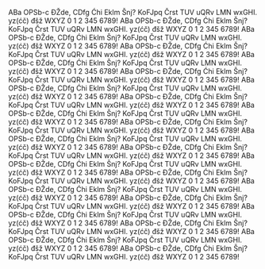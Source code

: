 ABa OPSb-c ĐŽde, CDfg Ćhi Eklm Šnj? KoFJpq Črst TUV uQRv LMN wxGHI. yz(ćč) đšž WXYZ  0
1 2 345 6789! ABa OPSb-c ĐŽde, CDfg Ćhi Eklm Šnj? KoFJpq Črst TUV uQRv LMN wxGHI.
yz(ćč) đšž WXYZ  0 1 2 345 6789! ABa OPSb-c ĐŽde, CDfg Ćhi Eklm Šnj? KoFJpq Črst TUV
uQRv LMN wxGHI. yz(ćč) đšž WXYZ  0 1 2 345 6789! ABa OPSb-c ĐŽde, CDfg Ćhi Eklm Šnj?
KoFJpq Črst TUV uQRv LMN wxGHI. yz(ćč) đšž WXYZ  0 1 2 345 6789!
ABa OPSb-c ĐŽde, CDfg Ćhi Eklm Šnj? KoFJpq Črst TUV uQRv LMN wxGHI. yz(ćč) đšž WXYZ  0
1 2 345 6789! ABa OPSb-c ĐŽde, CDfg Ćhi Eklm Šnj? KoFJpq Črst TUV uQRv LMN wxGHI.
yz(ćč) đšž WXYZ  0 1 2 345 6789! ABa OPSb-c ĐŽde, CDfg Ćhi Eklm Šnj? KoFJpq Črst TUV
uQRv LMN wxGHI. yz(ćč) đšž WXYZ  0 1 2 345 6789! ABa OPSb-c ĐŽde, CDfg Ćhi Eklm Šnj?
KoFJpq Črst TUV uQRv LMN wxGHI. yz(ćč) đšž WXYZ  0 1 2 345 6789!
ABa OPSb-c ĐŽde, CDfg Ćhi Eklm Šnj? KoFJpq Črst TUV uQRv LMN wxGHI. yz(ćč) đšž WXYZ  0
1 2 345 6789! ABa OPSb-c ĐŽde, CDfg Ćhi Eklm Šnj? KoFJpq Črst TUV uQRv LMN wxGHI.
yz(ćč) đšž WXYZ  0 1 2 345 6789! ABa OPSb-c ĐŽde, CDfg Ćhi Eklm Šnj? KoFJpq Črst TUV
uQRv LMN wxGHI. yz(ćč) đšž WXYZ  0 1 2 345 6789! ABa OPSb-c ĐŽde, CDfg Ćhi Eklm Šnj?
KoFJpq Črst TUV uQRv LMN wxGHI. yz(ćč) đšž WXYZ  0 1 2 345 6789!
ABa OPSb-c ĐŽde, CDfg Ćhi Eklm Šnj? KoFJpq Črst TUV uQRv LMN wxGHI. yz(ćč) đšž WXYZ  0
1 2 345 6789! ABa OPSb-c ĐŽde, CDfg Ćhi Eklm Šnj? KoFJpq Črst TUV uQRv LMN wxGHI.
yz(ćč) đšž WXYZ  0 1 2 345 6789! ABa OPSb-c ĐŽde, CDfg Ćhi Eklm Šnj? KoFJpq Črst TUV
uQRv LMN wxGHI. yz(ćč) đšž WXYZ  0 1 2 345 6789! ABa OPSb-c ĐŽde, CDfg Ćhi Eklm Šnj?
KoFJpq Črst TUV uQRv LMN wxGHI. yz(ćč) đšž WXYZ  0 1 2 345 6789!
ABa OPSb-c ĐŽde, CDfg Ćhi Eklm Šnj? KoFJpq Črst TUV uQRv LMN wxGHI. yz(ćč) đšž WXYZ  0
1 2 345 6789! ABa OPSb-c ĐŽde, CDfg Ćhi Eklm Šnj? KoFJpq Črst TUV uQRv LMN wxGHI.
yz(ćč) đšž WXYZ  0 1 2 345 6789! ABa OPSb-c ĐŽde, CDfg Ćhi Eklm Šnj? KoFJpq Črst TUV
uQRv LMN wxGHI. yz(ćč) đšž WXYZ  0 1 2 345 6789! ABa OPSb-c ĐŽde, CDfg Ćhi Eklm Šnj?
KoFJpq Črst TUV uQRv LMN wxGHI. yz(ćč) đšž WXYZ  0 1 2 345 6789!